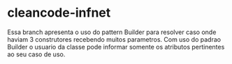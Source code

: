 # cleancode-infnet

Essa branch apresenta o uso do pattern Builder para resolver caso onde haviam 3 construtores recebendo
muitos parametros. Com uso do padrao Builder o usuario da classe pode informar somente os atributos pertinentes
ao seu caso de uso.

